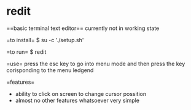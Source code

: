 redit
=====

==basic terminal text editor==
currently not in working state

=to install=
$ su -c './setup.sh'

=to run=
$ redit

=use=
press the esc key to go into menu mode and then press the key corisponding to the menu ledgend

=features=
* ability to click on screen to change cursor possition
* almost no other features whatsoever very simple
